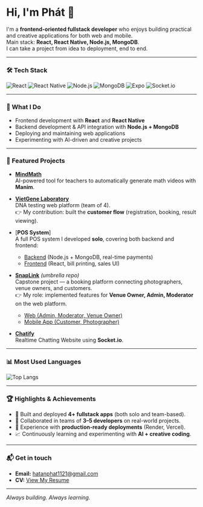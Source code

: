 # Hi, I'm Phát 👋

I'm a **frontend-oriented fullstack developer** who enjoys building practical and creative applications for both web and mobile.  
Main stack: **React, React Native, Node.js, MongoDB**.  
I can take a project from idea to deployment, end to end.

---

### 🛠 Tech Stack
![React](https://img.shields.io/badge/React-20232A?style=for-the-badge&logo=react&logoColor=61DAFB)
![React Native](https://img.shields.io/badge/React_Native-20232A?style=for-the-badge&logo=react&logoColor=61DAFB)
![Node.js](https://img.shields.io/badge/Node.js-43853D?style=for-the-badge&logo=node.js&logoColor=white)
![MongoDB](https://img.shields.io/badge/MongoDB-4ea94b?style=for-the-badge&logo=mongodb&logoColor=white)
![Expo](https://img.shields.io/badge/Expo-1C1E24?style=for-the-badge&logo=expo&logoColor=white)
![Socket.io](https://img.shields.io/badge/Socket.io-010101?style=for-the-badge&logo=socketdotio&logoColor=white)

---

### 🚀 What I Do
- Frontend development with **React** and **React Native**  
- Backend development & API integration with **Node.js + MongoDB**  
- Deploying and maintaining web applications  
- Experimenting with AI-driven and creative projects  

---

### 🌟 Featured Projects

- [**MindMath**](https://github.com/htp2003/mindmath-fe)  
  AI-powered tool for teachers to automatically generate math videos with **Manim**.  

- [**VietGene Laboratory**](https://github.com/htp2003/vietgene-laboratory)  
  DNA testing web platform (team of 4).  
  👉 My contribution: built the **customer flow** (registration, booking, result viewing).  

- [**POS System**]  
  A full POS system I developed **solo**, covering both backend and frontend:  
  - [Backend](https://github.com/htp2003/pos-backend) (Node.js + MongoDB, real-time payments)  
  - [Frontend](https://github.com/htp2003/pos-fe) (React, bill printing, sales UI)  

- [**SnapLink**](https://github.com/htp2003/snaplink) *(umbrella repo)*  
  Capstone project — a booking platform connecting photographers, venue owners, and customers.  
  👉 My role: implemented features for **Venue Owner, Admin, Moderator** on the web platform.  
  - [Web (Admin, Moderator, Venue Owner)](https://github.com/htp2003/snaplink-web)  
  - [Mobile App (Customer, Photographer)](https://github.com/htp2003/snaplink-app)
     
- [**Chatify**](https://github.com/htp2003/chatify)  
  Realtime Chatting Website using **Socket.io**.  

---

### 📊 Most Used Languages
![Top Langs](https://github-readme-stats.vercel.app/api/top-langs/?username=htp2003&layout=compact&theme=tokyonight)

---

### 🏆 Highlights & Achievements
- 🚀 Built and deployed **4+ fullstack apps** (both solo and team-based).  
- 👥 Collaborated in teams of **3–5 developers** on real-world projects.  
- 🔗 Experience with **production-ready deployments** (Render, Vercel).  
- 📈 Continuously learning and experimenting with **AI + creative coding**.  

---

### 📬 Get in touch
- **Email:** hatanphat1121@gmail.com  
- **CV:** [View My Resume](https://drive.google.com/file/d/18bHKIbvbxyrRgthOkIgMMHx68s5PtaFh/view?usp=drive_link)

---

*Always building. Always learning.*
